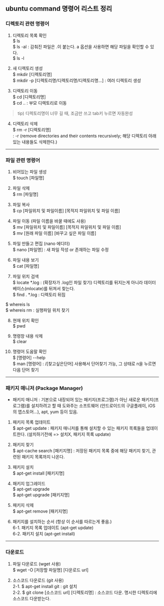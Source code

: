 ## ubuntu command 명령어 리스트 정리
  
### 디렉토리 관련 명령어  

1. 디렉토리 목록 확인  
  $ ls  
  $ ls -al : 감춰진 파일은 .이 붙는다. a 옵션을 사용하면 해당 파일을 확인할 수 있다.  
  $ ls -l  
  
2. 새 디렉토리 생성  
  $ mkdir [디렉토리명]  
  $ mkdir -p [디렉토리명/디렉토리명/디렉토리명...] : 여러 디렉토리 생성  
  
3. 디렉토리 이동  
  $ cd [디렉토리명]  
  $ cd .. : 부모 디렉토리로 이동  
  > tip) 디렉토리명이 너무 길 때, 조금만 쓰고 tab키 누르면 자동완성
  
4. 디렉토리 삭제  
  $ rm -r [디렉토리명]  
  : -r (remove directories and their contents recursively; 해당 디렉토리 아래 있는 내용들도 삭제한다.)   
  
---  

### 파일 관련 명령어
1. 비어있는 파일 생성  
  $ touch [파일명]  
  
2. 파일 삭제  
  $ rm [파일명]  
  
3. 파일 복사  
  $ cp [파일위치 및 파일이름] [목적지 파일위치 및 파일 이름]  
  
4. 파일 이동 (파일 이름을 바꿀 때에도 사용)  
  $ mv [파일위치 및 파일이름] [목적지 파일위치 및 파일 이름]  
  $ mv [원래 파일 이름] [바꾸고 싶은 파일 이름]  

5. 파일 만들고 편집 (nano 에디터)  
  $ nano [파일명] : 새 파일 작성 or 존재하는 파일 수정  
  
6. 파일 내용 보기  
  $ cat [파일명]  
  
7. 파일 위치 검색  
  $ locate *.log : (확장자가 .log인 파일 찾기) 디렉토리를 뒤지는게 아니라 데이터베이스(mlocate)를 뒤져서 찾는다.  
  $ find . *.log : 디렉토리 뒤짐  
 
  $ whereis ls  
  $ whereis rm : 실행파일 위치 찾기  
  
8. 현재 위치 확인  
  $ pwd
  
9. 명령창 내용 삭제  
  $ clear
  
10. 명령어 도움말 확인  
  $ [명령어] --help  
  $ man [명령어] : /[찾고싶은단어] 사용해서 단어찾기 가능, 그 상태로 n을 누르면 다음 단어 찾기  
  
---
  
### 패키지 매니저 (Package Manager)  
- 패키지 매니저 : 기본으로 내장되어 있는 패키지(프로그램)가 아닌 새로운 패키지(프로그램)를 설치하려고 할 때 도와주는 소프트웨어 (안드로이드의 구글플레이, iOS의 앱스토어...), apt, yum 등이 있음.

1. 패키지 목록 업데이트  
  $ apt-get update : 패키지 매니저를 통해 설치할 수 있는 패키지 목록들을 업데이트한다. (설치하기전에 => 설치X, 패키지 목록 update)   
2. 패키지 찾기  
  $ apt-cache search [패키지명] : 저장된 패키지 목록 중에 해당 패키지 찾기, 관련된 패키지 목록까지 나온다.  
  
3. 패키지 설치  
  $ apt-get install [패키지명]  
  
4. 패키지 업그레이드  
  $ apt-get upgrade  
  $ apt-get upgrade [패키지명]  
  
5. 패키지 삭제  
  $ apt-get remove [패키지명]  

6. 패키지를 설치하는 순서 (항상 이 순서를 따르는게 좋음.)  
  6-1. 패키지 목록 업데이트 (apt-get update)  
  6-2. 패키지 설치 (apt-get install)  
  
---
  
### 다운로드  
1. 파일 다운로드 (wget 사용)  
  $ wget -O [저장할 파일명] [다운로드 url]  
  
2. 소스코드 다운로드 (git 사용)  
  2-1. $ apt-get install git : git 설치  
  2-2. $ git clone [소스코드 url] [디렉토리명] : 소스코드 다운. 명시한 디렉토리에 소스코드 다운받는다.  
